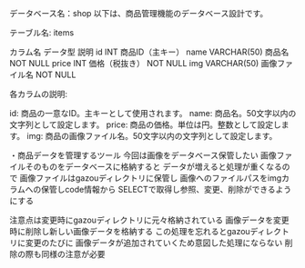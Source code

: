 データベース名：shop
以下は、商品管理機能のデータベース設計です。

テーブル名: items

カラム名	データ型	説明
id	INT	商品ID（主キー）
name	VARCHAR(50)	商品名 NOT NULL
price	INT	価格（税抜き） NOT NULL
img	VARCHAR(50)	画像ファイル名 NOT NULL

各カラムの説明:

id: 商品の一意なID。主キーとして使用されます。
name: 商品名。50文字以内の文字列として設定します。
price: 商品の価格。単位は円。整数として設定します。
img: 商品の画像ファイル名。50文字以内の文字列として設定します。


・商品データを管理するツール
今回は画像をデータベース保管したい
画像ファイルそのものをデータベースに格納すると
データが増えると処理が重くなるので
画像ファイルはgazouディレクトリに保管し
画像へのファイルパスをimgカラムへの保管しcode情報から
SELECTで取得し参照、変更、削除ができるようにする

注意点は変更時にgazouディレクトリに元々格納されている
画像データを変更時に削除し新しい画像データを格納する
この処理を忘れるとgazouディレクトリに変更のたびに
画像データが追加されていくため意図した処理にならない
削除の際も同様の注意が必要